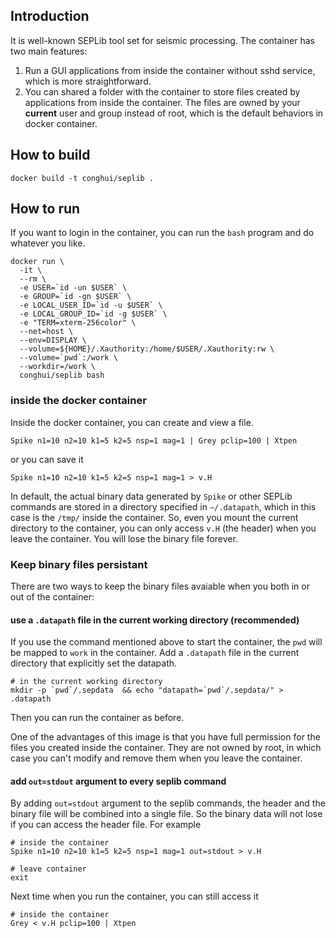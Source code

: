 ## Introduction

It is well-known SEPLib tool set for seismic processing. The container has two main features:

1. Run a GUI applications from inside the container without sshd service, which is more straightforward.
2. You can shared a folder with the container to store files created by applications from inside the container. The files are owned by your **current** user and group instead of root, which is the default behaviors in docker container.

## How to build

```
docker build -t conghui/seplib .
```

## How to run

If you want to login in the container, you can run the `bash` program and do whatever you like.
```
docker run \
  -it \
  --rm \
  -e USER=`id -un $USER` \
  -e GROUP=`id -gn $USER` \
  -e LOCAL_USER_ID=`id -u $USER` \
  -e LOCAL_GROUP_ID=`id -g $USER` \
  -e "TERM=xterm-256color" \
  --net=host \
  --env=DISPLAY \
  --volume=${HOME}/.Xauthority:/home/$USER/.Xauthority:rw \
  --volume=`pwd`:/work \
  --workdir=/work \
  conghui/seplib bash

```

### inside the docker container

Inside the docker container, you can create and view a file.
```
Spike n1=10 n2=10 k1=5 k2=5 nsp=1 mag=1 | Grey pclip=100 | Xtpen
```

or you can save it
```
Spike n1=10 n2=10 k1=5 k2=5 nsp=1 mag=1 > v.H
```
In default, the actual binary data generated by `Spike` or other SEPLib commands are stored in a directory specified in `~/.datapath`, which in this case is the `/tmp/` inside the container. So, even you mount the current directory to the container, you can only access `v.H` (the header) when you leave the container. You will lose the binary file forever.

### Keep binary files persistant
There are two ways to keep the binary files avaiable when you both in or out of the container:

#### use a `.datapath` file in the current working directory (recommended)
If you use the command mentioned above to start the container, the `pwd` will be mapped to `work` in the container. Add a `.datapath` file in the current directory that explicitly set the datapath.

```
# in the current working directory
mkdir -p `pwd`/.sepdata  && echo "datapath=`pwd`/.sepdata/" > .datapath
```
Then you can run the container as before.

One of the advantages of this image is that you have full permission for the files you created inside the container. They are not owned by root, in which case you can't modify and remove them when you leave the container.

#### add `out=stdout` argument to every seplib command
By adding `out=stdout` argument to the seplib commands, the header and the binary file will be combined into a single file. So the binary data will not lose if you can access the header file. For example

```
# inside the container
Spike n1=10 n2=10 k1=5 k2=5 nsp=1 mag=1 out=stdout > v.H

# leave container
exit
```

Next time when you run the container, you can still access it
```
# inside the container
Grey < v.H pclip=100 | Xtpen
```

